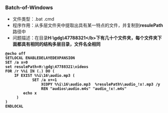 ### Batch-of-Windows
+ 文件类型：.bat .cmd
+ 程序作用：从多层文件夹中提取出具有某一特点的文件，并复制到<b>resulePath</b>路径中
+ 问题描述：在目录<b>H:\gdg\47788321\</b>下有几十个文件夹，每个文件夹下面都具有相同的结构多层目录，文件名全相同


```
@echo off
SETLOCAL ENABLEDELAYEDEXPANSION
SET /a x=0
set resulePath=H:\gdg\47788321\videos
FOR /r %%i IN (.) DO (
	IF EXIST %%i\16\audio.mp3 (
    		SET /a x+=1
        		XCOPY %%i\16\audio.mp3  %resulePath%\audio_!x!.mp3 /y  
        		REN "audios\audio.m4s" "audio_!x!.m4s"	 
		echo x
   	 )
)
ENDLOCAL
```
